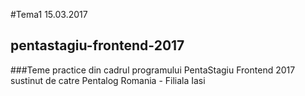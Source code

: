 #Tema1 15.03.2017

## pentastagiu-frontend-2017
###Teme practice din cadrul programului PentaStagiu Frontend 2017 sustinut de catre Pentalog Romania - Filiala Iasi

